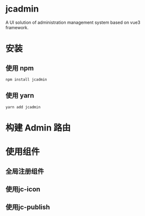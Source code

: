 # jcadmin
A UI solution of administration management system based on vue3 framework.

# 安装

## 使用 npm

```
npm install jcadmin
```

## 使用 yarn
```
yarn add jcadmin
```

# 构建 Admin 路由



# 使用组件
## 全局注册组件

## 使用jc-icon

## 使用jc-publish
